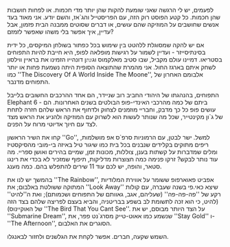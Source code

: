 לפעמים, יש לי הרגשה שאני שומעת להקות שהן יותר מדי חכמות. או לפחות חושבות שהן חכמות. כל קטע הפוסט רוק הזה, עם הפריסטייל והג`אז, והשם יודע. אני מאוד בעד אנשים שחושבים על המוזיקה שהם עושים, או דברים שסוטים ממבנה הבית פזמון, אבל עדיין, איך אפשר בלי משהו שאפשר לזמזם? 

אם יש להקה שמסוגלת ללהטט בין שימוש בכל כפתור בשולחן המיקסים, כל ידית בסינתיסייזר - ועדיין לשמור על רגישות מופלאה לפופ, היא חייבת להיות התפוחים בסטריאו. 
דמיינו עולם מקביל, שבו סטיב מאלקמוס וג`ונת`ן דונהייו הזמינו את בראיין ווילסון לשחק איתם בארגז החול. אני מהמרת שהתוצאה הסופית היתה נשמעת פחות או יותר כמו ''The Discovery Of A World Inside The Moone'', אלבומם האחרון של התפוחים מדנבר. 

התפוחים, בהנהגתו של היהודי החביב רוב שניידר, הם אחד ההרכבים החשובים בלייבל Elephant 6 - ביתם של כמה מהרכבי האינדי-פופ הבולטים בשנים האחרונות. הם עושים פופ כל כך מדבק, וחבריי מוזמנים לצחוק ולדחוף את הראש שלהם חזרה לתחת של ג`ון מקינטייר, שכל מה שנותר לעשות הוא לשרוק עם המוזיקה ולהניע את הראש מצד לצד עם חיוך אדיוטי מרוח על הפנים. 

קחו את השיר הראשון ''Go'', למשל. ישר לבטן, עם הרמוניות סרפ`ס אפ מושלמות, ריפים מתוקים בקלידים שנבנים בכל בית כמו שיגור טיל באיזה בי-מובי מהסיקסטיז ומלים שמדברות על קשתות בענן, צוללות, מכונות זמן, שמיים בהירים ואושן ספריי. מה עוד נותר לבקש? זרקו פנימה כמה חצוצרות מדליקות, תיפוף שמזכיר לא בכדי את רינגו סטאר, והופה, יש לכם עוד 11 שירים להתפלש בהם. כמה מענג. 

בהמשך יש לנו את ''The Rainbow'', אפביט פאוארפופ ששומר על אווירת המלודיות המתוקה ששולטת באלבום; את ''Look Away'' שיצא כאי.פי בשנה שעברה, עם קולות רקע של ''פה-פה-פה'' (שעליהם, אגב, גאוותם של התפוחים ושכמותם); ואת ה''להיט'' (להיט, כי הוא זכה לתשומת לב בשפע בבריטניה, והביא בעצם לפריצה שלהם בצד הזה של האוקיינוס) ''The Bird That You Cant See''. על הצד היותר מבוסם, יש את ''Submarine Dream'', שנשמע כמו אאוט-טייק מסרג`נט פפר, את ''Stay Gold''
ו-''The Afternoon'', הסוגרים את האלבום. 

השמש שקעה, חברים. אפשר לקחת את הגלשנים ולחזור לבאנגלו.